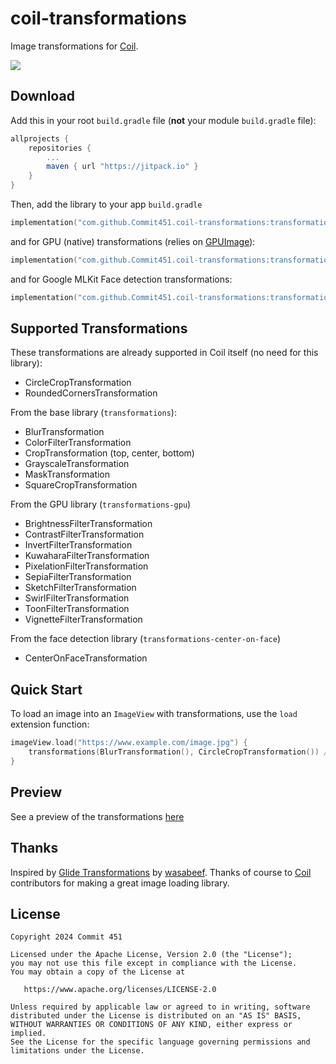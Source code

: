 # coil-transformations
Image transformations for [Coil](https://github.com/coil-kt/coil).

[![](https://jitpack.io/v/Commit451/coil-transformations.svg)](https://jitpack.io/#Commit451/coil-transformations)

## Download
Add this in your root `build.gradle` file (**not** your module `build.gradle` file):

```gradle
allprojects {
	repositories {
		...
		maven { url "https://jitpack.io" }
	}
}
```
Then, add the library to your app `build.gradle`
```kotlin
implementation("com.github.Commit451.coil-transformations:transformations:latest.version.here")
```
and for GPU (native) transformations (relies on [GPUImage](https://github.com/cats-oss/android-gpuimage)):
```kotlin
implementation("com.github.Commit451.coil-transformations:transformations-gpu:latest.version.here")
```
and for Google MLKit Face detection transformations:
```kotlin
implementation("com.github.Commit451.coil-transformations:transformations-face-detection:latest.version.here")
```
## Supported Transformations
These transformations are already supported in Coil itself (no need for this library):
- CircleCropTransformation
- RoundedCornersTransformation

From the base library (`transformations`):
- BlurTransformation
- ColorFilterTransformation
- CropTransformation (top, center, bottom)
- GrayscaleTransformation
- MaskTransformation
- SquareCropTransformation

From the GPU library (`transformations-gpu`)
- BrightnessFilterTransformation
- ContrastFilterTransformation
- InvertFilterTransformation
- KuwaharaFilterTransformation
- PixelationFilterTransformation
- SepiaFilterTransformation
- SketchFilterTransformation
- SwirlFilterTransformation
- ToonFilterTransformation
- VignetteFilterTransformation

From the face detection library (`transformations-center-on-face`)
- CenterOnFaceTransformation

## Quick Start
To load an image into an `ImageView` with transformations, use the `load` extension function:
```kotlin
imageView.load("https://www.example.com/image.jpg") {
    transformations(BlurTransformation(), CircleCropTransformation()) // You can add as many as desired
}
```

## Preview
See a preview of the transformations [here](https://github.com/Commit451/coil-transformations/blob/master/preview/preview.md)

## Thanks
Inspired by [Glide Transformations](https://github.com/wasabeef/glide-transformations) by [wasabeef](https://github.com/wasabeef). Thanks of course to [Coil](https://github.com/coil-kt/coil) contributors for making a great image loading library.

## License

    Copyright 2024 Commit 451

    Licensed under the Apache License, Version 2.0 (the "License");
    you may not use this file except in compliance with the License.
    You may obtain a copy of the License at

       https://www.apache.org/licenses/LICENSE-2.0

    Unless required by applicable law or agreed to in writing, software
    distributed under the License is distributed on an "AS IS" BASIS,
    WITHOUT WARRANTIES OR CONDITIONS OF ANY KIND, either express or implied.
    See the License for the specific language governing permissions and
    limitations under the License.
